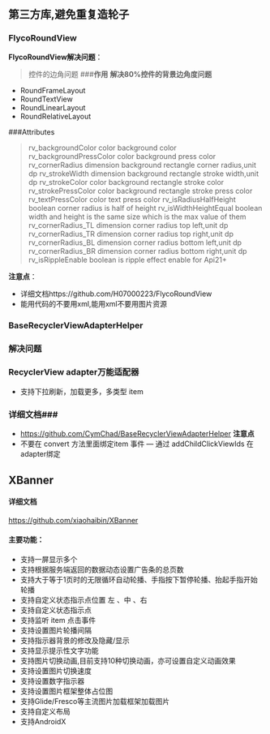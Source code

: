 ## **第三方库,避免重复造轮子**

### **FlycoRoundView**
**FlycoRoundView解决问题**：
> 控件的边角问题
###**作用**
**解决80%控件的背景边角度问题**

- RoundFrameLayout
- RoundTextView
- RoundLinearLayout
- RoundRelativeLayout

###Attributes

> rv_backgroundColor	color	background color
> rv_backgroundPressColor	color	background press color
> rv_cornerRadius	dimension	background rectangle corner radius,unit dp
> rv_strokeWidth	dimension	background rectangle stroke width,unit dp
> rv_strokeColor	color	background rectangle stroke color
> rv_strokePressColor	color	background rectangle stroke press color
> rv_textPressColor	color	text press color
> rv_isRadiusHalfHeight	boolean	corner radius is half of height
> rv_isWidthHeightEqual	boolean	width and height is the same size which is the max value of them
> rv_cornerRadius_TL	dimension	corner radius top left,unit dp
> rv_cornerRadius_TR	dimension	corner radius top right,unit dp
> rv_cornerRadius_BL	dimension	corner radius bottom left,unit dp
> rv_cornerRadius_BR	dimension	corner radius bottom right,unit dp
> rv_isRippleEnable	boolean	is ripple effect enable for Api21+

**注意点**：
- 详细文档https://github.com/H07000223/FlycoRoundView
- 能用代码的不要用xml,能用xml不要用图片资源

### **BaseRecyclerViewAdapterHelper**
### **解决问题**
### **RecyclerView adapter万能适配器**
- 支持下拉刷新，加载更多，多类型 item
### 详细文档###
- https://github.com/CymChad/BaseRecyclerViewAdapterHelper
**注意点**
- 不要在 convert 方法里面绑定item 事件
— 通过 addChildClickViewIds 在adapter绑定



## **XBanner**

#### 详细文档

https://github.com/xiaohaibin/XBanner

#### 主要功能：

- 支持一屏显示多个
- 支持根据服务端返回的数据动态设置广告条的总页数
- 支持大于等于1页时的无限循环自动轮播、手指按下暂停轮播、抬起手指开始轮播
- 支持自定义状态指示点位置 左 、中 、右
- 支持自定义状态指示点
- 支持监听 item 点击事件
- 支持设置图片轮播间隔
- 支持指示器背景的修改及隐藏/显示
- 支持显示提示性文字功能
- 支持图片切换动画,目前支持10种切换动画，亦可设置自定义动画效果
- 支持设置图片切换速度
- 支持设置数字指示器
- 支持设置图片框架整体占位图
- 支持Glide/Fresco等主流图片加载框架加载图片
- 支持自定义布局
- 支持AndroidX